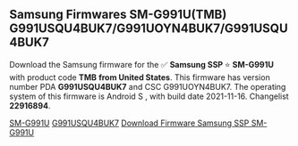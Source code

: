 <h2>Samsung Firmwares SM-G991U(TMB) G991USQU4BUK7/G991UOYN4BUK7/G991USQU4BUK7</h2>
Download the Samsung firmware for the ✅ <strong>Samsung SSP </strong> ⭐ <strong>SM-G991U</strong> with product code <strong>TMB</strong> <strong> from United States</strong>. This firmware has version number PDA <strong>G991USQU4BUK7</strong> and CSC G991UOYN4BUK7. The operating system of this firmware is Android S , with build date 2021-11-16. Changelist <strong>22916894</strong>.


[SM-G991U](https://samfirm.shop/samsung/model/SM-G991U)
[G991USQU4BUK7](https://samfirm.shop/samsung/pda/G991USQU4BUK7)
[Download Firmware Samsung SSP SM-G991U](https://samfirm.shop/samsung/firmware/474515)

